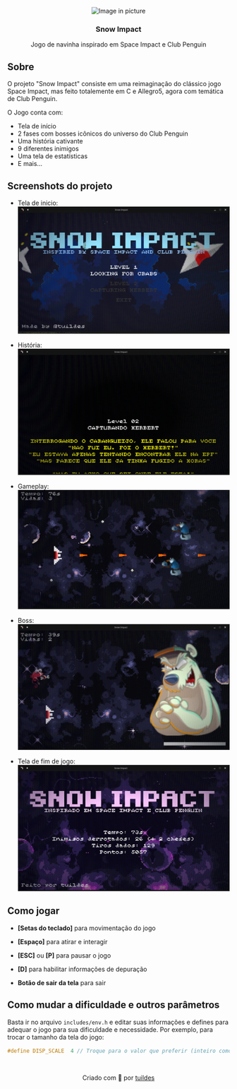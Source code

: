 <!-- HEADER -->
<p align="center">
  <img alt="Image in picture" src="https://github.com/user-attachments/assets/5449d970-b87b-467a-94ed-c4761ff358d4" height="120">
  <h3 align="center">Snow Impact</h3>
  <p align="center">Jogo de navinha inspirado em Space Impact e Club Penguin</p>
</p>
<!-- HEADER -->

## Sobre

O projeto "Snow Impact" consiste em uma reimaginação do clássico jogo Space Impact, mas feito totalemente em C e Allegro5, agora com temática de Club Penguin.

O Jogo conta com:
* Tela de início
* 2 fases com bosses icônicos do universo do Club Penguin
* Uma história cativante
* 9 diferentes inimigos
* Uma tela de estatísticas
* E mais...

## Screenshots do projeto

* Tela de inicio:
![Tela de inicio](.github/screenshots/start.png)

* História:
![História do jogo](.github/screenshots/history.png)

* Gameplay:
![Gameplay mostrando nave e inimigos](.github/screenshots/level2.png)

* Boss:
![Chefão herbert](.github/screenshots/herbert.png)

* Tela de fim de jogo:
![Tela de fim de jogo](.github/screenshots/end.png)

## Como jogar

* **[Setas do teclado]** para movimentação do jogo
* **[Espaço]** para atirar e interagir
* **[ESC]** ou **[P]** para pausar o jogo
* **[D]** para habilitar informações de depuração

* **Botão de sair da tela** para sair

## Como mudar a dificuldade e outros parâmetros

Basta ir no arquivo `includes/env.h` e editar suas informações e defines para adequar o jogo para sua dificuldade e necessidade.
Por exemplo, para trocar o tamanho da tela do jogo:
```c
#define DISP_SCALE  4 // Troque para o valor que preferir (inteiro como 1, 2, ...)
```

<br />

<p align="center">Criado com 💙 por <a href="https://github.com/tuildes">tuildes</a></p>
